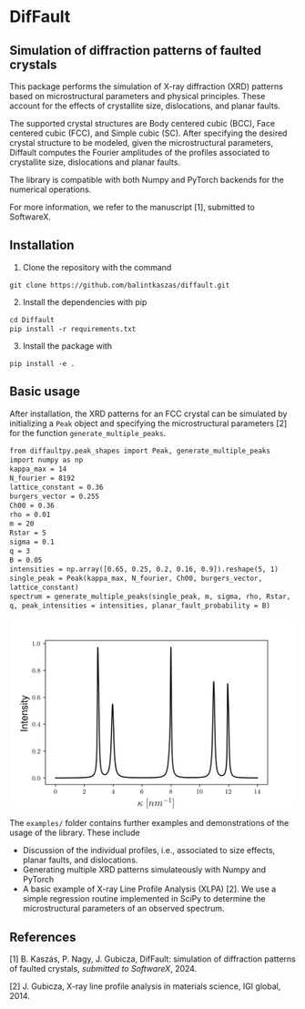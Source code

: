 # DifFault

## Simulation of diffraction patterns of faulted crystals

This package performs the simulation of X-ray diffraction (XRD) patterns based on microstructural parameters and physical principles. These account for the effects of crystallite size, dislocations, and planar faults. 

The supported crystal structures are Body centered cubic (BCC), Face centered cubic (FCC), and Simple cubic (SC). After specifying the desired crystal structure to be modeled, given the microstructural parameters, Diffault computes the Fourier amplitudes of the profiles associated to crystallite size, dislocations and planar faults.  

The library is compatible with both Numpy and PyTorch backends for the numerical operations. 

For more information, we refer to the manuscript [1], submitted to SoftwareX. 

## Installation

1. Clone the repository with the command

```
git clone https://github.com/balintkaszas/diffault.git
```

2. Install the dependencies with pip

``` 
cd Diffault
pip install -r requirements.txt
```    
3. Install the package with 

```
pip install -e . 
```
    
## Basic usage 
After installation, the XRD patterns for an FCC crystal can be simulated by initializing a ```Peak``` object and specifying the microstructural parameters [2] for the function ```generate_multiple_peaks```. 

```
from diffaultpy.peak_shapes import Peak, generate_multiple_peaks
import numpy as np 
kappa_max = 14
N_fourier = 8192
lattice_constant = 0.36
burgers_vector = 0.255
Ch00 = 0.36
rho = 0.01
m = 20
Rstar = 5
sigma = 0.1
q = 3
B = 0.05
intensities = np.array([0.65, 0.25, 0.2, 0.16, 0.9]).reshape(5, 1)
single_peak = Peak(kappa_max, N_fourier, Ch00, burgers_vector, lattice_constant)
spectrum = generate_multiple_peaks(single_peak, m, sigma, rho, Rstar, q, peak_intensities = intensities, planar_fault_probability = B)
```

![image](docs/Sample_spectrum.jpg)

The ```examples/``` folder contains further examples and demonstrations of the usage of the library. These include 

- Discussion of the individual profiles, i.e., associated to size effects, planar faults, and dislocations. 
- Generating multiple XRD patterns simulateously with Numpy and PyTorch
- A basic example of X-ray Line Profile Analysis (XLPA) [2]. We use a simple regression routine implemented in SciPy to determine the microstructural parameters of an observed spectrum. 


## References

[1] B. Kaszás, P. Nagy, J. Gubicza, DifFault: simulation of diffraction patterns of faulted crystals, _submitted to SoftwareX_, 2024. 

[2] J. Gubicza, X-ray line profile analysis in materials science, IGI global,
2014.

